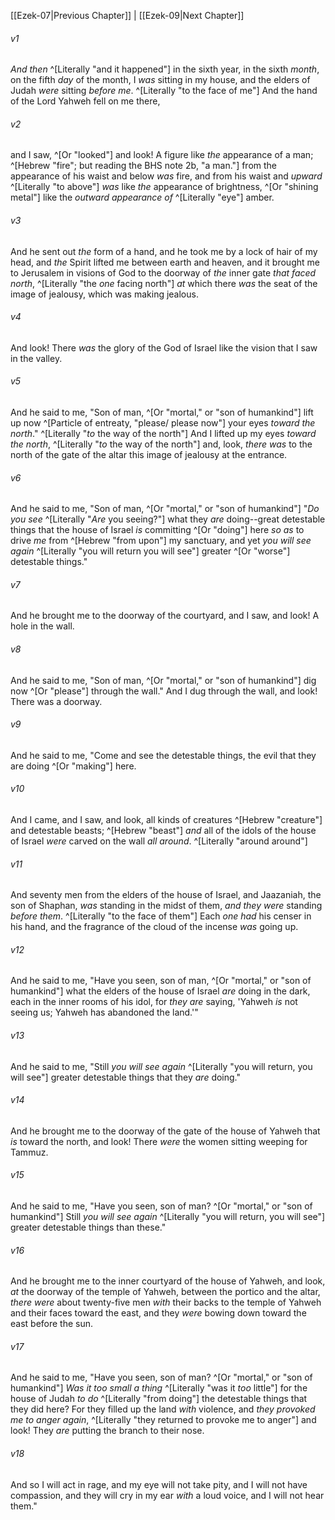 ﻿---
aliases:
  - Ezekiel 8
---

[[Ezek-07|Previous Chapter]] | [[Ezek-09|Next Chapter]]

###### v1
_And then_ ^[Literally "and it happened"] in the sixth year, in the sixth _month_, on the fifth _day_ of the month, I _was_ sitting in my house, and the elders of Judah _were_ sitting _before me_. ^[Literally "to the face of me"] And the hand of the Lord Yahweh fell on me there,

###### v2
and I saw, ^[Or "looked"] and look! A figure like _the_ appearance of a man; ^[Hebrew "fire"; but reading the BHS note 2b, "a man."] from the appearance of his waist and below _was_ fire, and from his waist and _upward_ ^[Literally "to above"] _was_ like _the_ appearance of brightness, ^[Or "shining metal"] like the _outward appearance of_ ^[Literally "eye"] amber.

###### v3
And he sent out _the_ form of a hand, and he took me by a lock of hair of my head, and _the_ Spirit lifted me between earth and heaven, and it brought me to Jerusalem in visions of God to the doorway of _the_ inner gate _that faced north_, ^[Literally "the _one_ facing north"] _at_ which there _was_ the seat of the image of jealousy, which was making jealous.

###### v4
And look! There _was_ the glory of the God of Israel like the vision that I saw in the valley.

###### v5
And he said to me, "Son of man, ^[Or "mortal," or "son of humankind"] lift up now ^[Particle of entreaty, "please/ please now"] your eyes _toward the north_." ^[Literally "_to_ the way of the north"] And I lifted up my eyes _toward the north_, ^[Literally "_to_ the way of the north"] and, look, _there was_ to the north of the gate of the altar this image of jealousy at the entrance.

###### v6
And he said to me, "Son of man, ^[Or "mortal," or "son of humankind"] "_Do you see_ ^[Literally "_Are_ you seeing?"] what they _are_ doing--great detestable things that the house of Israel _is_ committing ^[Or "doing"] here _so as_ to drive _me_ from ^[Hebrew "from upon"] my sanctuary, and yet _you will see again_ ^[Literally "you will return you will see"] greater ^[Or "worse"] detestable things."

###### v7
And he brought me to the doorway of the courtyard, and I saw, and look! A hole in the wall.

###### v8
And he said to me, "Son of man, ^[Or "mortal," or "son of humankind"] dig now ^[Or "please"] through the wall." And I dug through the wall, and look! There was a doorway.

###### v9
And he said to me, "Come and see the detestable things, the evil that they are doing ^[Or "making"] here.

###### v10
And I came, and I saw, and look, all kinds of creatures ^[Hebrew "creature"] and detestable beasts; ^[Hebrew "beast"] _and_ all of the idols of the house of Israel _were_ carved on the wall _all around_. ^[Literally "around around"]

###### v11
And seventy men from the elders of the house of Israel, and Jaazaniah, the son of Shaphan, _was_ standing in the midst of them, _and_ _they were_ standing _before them_. ^[Literally "to the face of them"] Each _one_ _had_ his censer in his hand, and the fragrance of the cloud of the incense _was_ going up.

###### v12
And he said to me, "Have you seen, son of man, ^[Or "mortal," or "son of humankind"] what the elders of the house of Israel _are_ doing in the dark, each in the inner rooms of his idol, for _they are_ saying, 'Yahweh _is_ not seeing us; Yahweh has abandoned the land.'"

###### v13
And he said to me, "Still _you will see again_ ^[Literally "you will return, you will see"] greater detestable things that they _are_ doing."

###### v14
And he brought me to the doorway of the gate of the house of Yahweh that _is_ toward the north, and look! There _were_ the women sitting weeping for Tammuz.

###### v15
And he said to me, "Have you seen, son of man? ^[Or "mortal," or "son of humankind"] Still _you will see again_ ^[Literally "you will return, you will see"] greater detestable things than these."

###### v16
And he brought me to the inner courtyard of the house of Yahweh, and look, _at_ the doorway of the temple of Yahweh, between the portico and the altar, _there were_ about twenty-five men _with_ their backs to the temple of Yahweh and their faces toward the east, and they _were_ bowing down toward the east before the sun.

###### v17
And he said to me, "Have you seen, son of man? ^[Or "mortal," or "son of humankind"] _Was it too small a thing_ ^[Literally "was it _too_ little"] for the house of Judah _to do_ ^[Literally "from doing"] the detestable things that they did here? For they filled up the land _with_ violence, and _they provoked me to anger again_, ^[Literally "they returned to provoke me to anger"] and look! They _are_ putting the branch to their nose.

###### v18
And so I will act in rage, and my eye will not take pity, and I will not have compassion, and they will cry in my ear _with_ a loud voice, and I will not hear them."